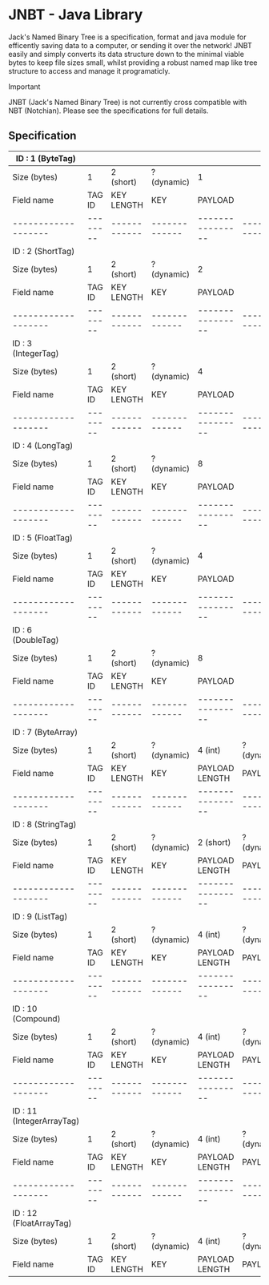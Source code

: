 # JNBT - Java Library

Jack's Named Binary Tree is a specification, format and java module for efficently saving data to a computer, or sending it over the network! JNBT easily and simply converts its data structure down to the minimal viable bytes to keep file sizes small, whilst providing a robust named map like tree structure to access and manage it programaticly. 

> [!IMPORTANT]
> JNBT (Jack's Named Binary Tree) is not currently cross compatible with NBT (Notchian). Please see the specifications for full details.

## Specification

| ID : 1  (ByteTag)          |        |            |             |         |         |
|----------------------------|--------|------------|-------------|---------|---------|
| Size (bytes)               | 1      | 2 (short)  | ? (dynamic) | 1       |
| Field name                 | TAG ID | KEY LENGTH | KEY         | PAYLOAD |
| -------------------        |--------|------------|-------------|----------------|-------------|
| ID : 2  (ShortTag)         |        |            |            |         |
| Size (bytes)               | 1      | 2 (short)  | ? (dynamic) | 2       |
| Field name                 | TAG ID | KEY LENGTH | KEY        | PAYLOAD |
| -------------------        |--------|------------|-------------|----------------|-------------|
| ID : 3  (IntegerTag)       |        |            |            |         |
| Size (bytes)               | 1      | 2 (short)  | ? (dynamic) | 4       |
| Field name                 | TAG ID | KEY LENGTH | KEY        | PAYLOAD |
| -------------------        |--------|------------|-------------|----------------|-------------|
| ID : 4  (LongTag)          |        |            |            |         |
| Size (bytes)               | 1      | 2 (short)  | ? (dynamic) | 8       |
| Field name                 | TAG ID | KEY LENGTH | KEY        | PAYLOAD |
| -------------------        |--------|------------|-------------|----------------|-------------|
| ID : 5  (FloatTag)         |        |            |            |         |
| Size (bytes)               | 1      | 2 (short)  | ? (dynamic) | 4       |
| Field name                 | TAG ID | KEY LENGTH | KEY        | PAYLOAD |
| -------------------        |--------|------------|-------------|----------------|-------------|
| ID : 6  (DoubleTag)        |        |            |            |         |
| Size (bytes)               | 1      | 2 (short)  | ? (dynamic) | 8       |
| Field name                 | TAG ID | KEY LENGTH | KEY        | PAYLOAD |
| -------------------        |--------|------------|-------------|----------------|-------------|
| ID : 7  (ByteArray)        |        |            |             |                |             |
| Size (bytes)               | 1      | 2 (short)  | ? (dynamic) | 4 (int)        | ? (dynamic) |
| Field name                 | TAG ID | KEY LENGTH | KEY         | PAYLOAD LENGTH | PAYLOAD     |
| -------------------        |--------|------------|-------------|----------------|-------------|
| ID : 8  (StringTag)        |        |            |             |                |             |
| Size (bytes)               | 1      | 2 (short)  | ? (dynamic) | 2 (short)      | ? (dynamic) |
| Field name                 | TAG ID | KEY LENGTH | KEY         | PAYLOAD LENGTH | PAYLOAD     |
| -------------------        |--------|------------|-------------|----------------|-------------|
| ID : 9  (ListTag)          |        |            |             |                |             |
| Size (bytes)               | 1      | 2 (short)  | ? (dynamic) | 4 (int)        | ? (dynamic) |
| Field name                 | TAG ID | KEY LENGTH | KEY         | PAYLOAD LENGTH | PAYLOAD     |
| -------------------        |--------|------------|-------------|----------------|-------------|
| ID : 10  (Compound)        |        |            |             |                |             |
| Size (bytes)               | 1      | 2 (short)  | ? (dynamic) | 4 (int)        | ? (dynamic) |
| Field name                 | TAG ID | KEY LENGTH | KEY         | PAYLOAD LENGTH | PAYLOAD     |
| -------------------        |--------|------------|-------------|----------------|-------------|
| ID : 11  (IntegerArrayTag) |        |            |             |                |             |
| Size (bytes)               | 1      | 2 (short)  | ? (dynamic) | 4 (int)        | ? (dynamic) |
| Field name                 | TAG ID | KEY LENGTH | KEY         | PAYLOAD LENGTH | PAYLOAD     |
| -------------------        |--------|------------|-------------|----------------|-------------|
| ID : 12  (FloatArrayTag)   |        |            |             |                |             |
| Size (bytes)               | 1      | 2 (short)  | ? (dynamic) | 4 (int)        | ? (dynamic) |
| Field name                 | TAG ID | KEY LENGTH | KEY         | PAYLOAD LENGTH | PAYLOAD     |
